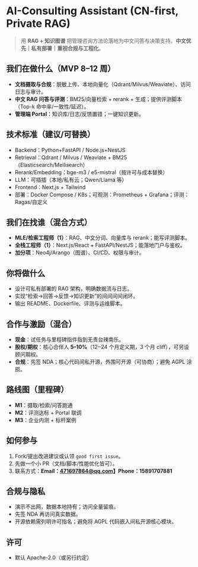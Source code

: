 # AI-Consulting Assistant (CN-first, Private RAG)

> 用 **RAG + 知识图谱** 把管理咨询方法论落地为中文问答与决策支持。**中文优先｜私有部署｜重视合规与工程化**。

## 我们在做什么（MVP 8–12 周）
- **文档摄取与合规**：脱敏上传、本地向量化（Qdrant/Milvus/Weaviate）、访问日志与审计。
- **中文 RAG 问答与评测**：BM25/向量检索 + rerank + 生成；提供评测脚本（Top-k 命中率/一致性/延迟）。
- **管理端 Portal**：知识库/日志/反馈置错；一键知识更新。

## 技术标准（建议/可替换）
- Backend：Python+FastAPI / Node.js+NestJS
- Retrieval：Qdrant / Milvus / Weaviate + BM25（Elasticsearch/Meilisearch）
- Rerank/Embedding：bge-m3 / e5-mistral（按许可与成本替换）
- LLM：可插插（本地/私有云；Qwen/Llama 等）
- Frontend：Next.js + Tailwind
- 部署：Docker Compose / K8s；可观测：Prometheus + Grafana；评测：Ragas/自定义

## 我们在找谁（混合方式）
- **MLE/检索工程师（1）**：RAG、中文分词、向量库与 rerank；能写评测脚本。
- **全栈工程师（1）**：Next.js/React + FastAPI/NestJS；能落地门户与鉴权。
- **加分项**：Neo4j/Arango（图谱）、CI/CD、权限与审计。

## 你将做什么
- 设计可私有部署的 RAG 架构，明确数据流与日志。
- 实现“检索→回答→反馈→知识更新”的间间间间闭环。
- 输出 README、Dockerfile、评测与运维脚本。

## 合作与激励（混合）
- **现金**：试任务与里程碑指件指到无责台辣南乐。
- **股权/期权**：核心合伴人 **5–10%**（12‒24 个月定义期，3 个月 cliff），可另设顾问期权。
- **合规**：先签 NDA；核心代码间私开源，外围可开源（可协商）；避免 AGPL 涂损。

## 路线图（里程碑）
- **M1**：摄取/检索/问答跑通
- **M2**：评测达标 + Portal 联调
- **M3**：企业内测 + 标杆案例

## 如何参与
1. Fork/提出改进建议或认领 `good first issue`。
2. 先做一个小 PR（文档/脚本/性能优化皆可）。
3. 联系方式：**Email：471697864@qq.com】Phone：15891707881**

## 合规与隐私
- 演示不出网，数据本地持有；访问全量留痕。
- 先签 NDA 再访问真实数据。
- 开源依赖需列明许可指名；避免将 AGPL 代码嵌入间私开源核心模块。

## 许可
- 默认 Apache-2.0（或另行约定）
